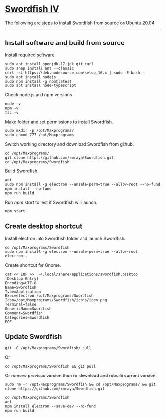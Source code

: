 # [Swordfish IV](https://github.com/rmraya/Swordfish)
The following are steps to install Swordfish from source on Ubuntu 20.04

---

## Install software and build from source
Install required software.
```
sudo apt install openjdk-17-jdk git curl
sudo snap install ant --classic
curl -sL https://deb.nodesource.com/setup_16.x | sudo -E bash -
sudo apt install nodejs
sudo npm install -g npm@latest
sudo apt install node-typescript
```

Check node.js and npm versions
```
node -v
npm -v
tsc -v
```

Make folder and set permissions to install Swordfish.
```
sudo mkdir -p /opt/Maxprograms/
sudo chmod 777 /opt/Maxprograms
```
Switch working directory and download Swordfish from github.
```
cd /opt/Maxprograms/
git clone https://github.com/rmraya/Swordfish.git
cd /opt/Maxprograms/Swordfish
```
Build Swordfish.
```
ant
sudo npm install -g electron --unsafe-perm=true --allow-root --no-fund
npm install --no-fund
npm run build
```
Run *npm start* to test if Swordfish will launch.
```
npm start
```
## Create desktop shortcut
Install electron into Swordfish folder and launch Swordfish.
```
cd /opt/Maxprograms/Swordfish
sudo npm install -g electron --unsafe-perm=true --allow-root
electron .
```
Create shortcut for Gnome.
```
cat << EOF >>  ~/.local/share/applications/swordfish.desktop
[Desktop Entry]
Encoding=UTF-8
Name=Swordfish
Type=Application
Exec=electron /opt/Maxprograms/Swordfish
Icon=/opt/Maxprograms/Swordfish/icons/icon.png
Terminal=false
GenericName=Swordfish
Comment=Swordfish
Categories=Swordfish
EOF
```

## Update Swordfish
```
git -C /opt/Maxprograms/Swordfish/ pull
```
Or
```
cd /opt/Maxprograms/Swordfish && git pull
```
Or remove previous version then re-download and rebuild current version.
```
sudo rm -r /opt/Maxprograms/Swordfish && cd /opt/Maxprograms/ && git clone https://github.com/rmraya/Swordfish.git

cd /opt/Maxprograms/Swordfish
ant
npm install electron --save-dev --no-fund
npm run build
```
